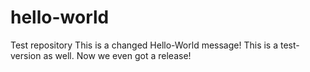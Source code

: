 # hello-world
Test repository
This is a changed Hello-World message!
This is a test-version as well.
Now we even got a release!

